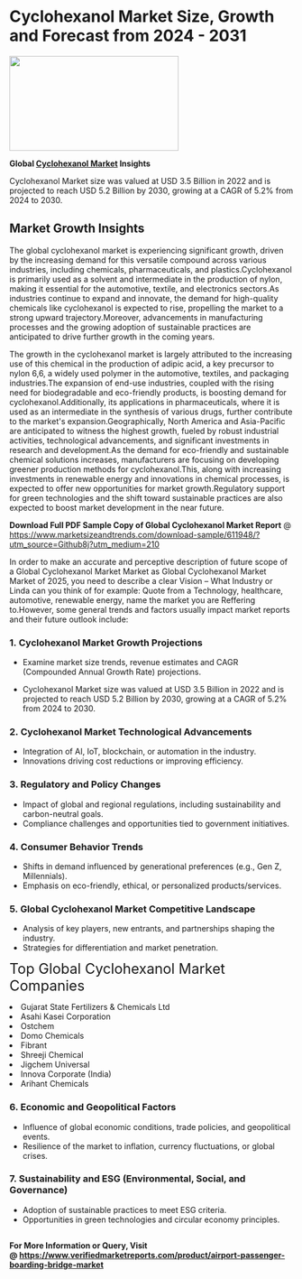 <H1>Cyclohexanol Market Size, Growth and Forecast from 2024 - 2031</H1><img class="aligncenter size-medium wp-image-584254" src="https://thirdeyenews.in/wp-content/uploads/2024/09/Global-Market-Research-300x168.jpeg" alt="" width="300" height="168" /><p><strong>Global&nbsp;<a href="https://www.marketsizeandtrends.com/download-sample/611948/?utm_source=Github8j?utm_medium=210">Cyclohexanol Market</a> Insights</strong></p><p>Cyclohexanol Market size was valued at USD 3.5 Billion in 2022 and is projected to reach USD 5.2 Billion by 2030, growing at a CAGR of 5.2% from 2024 to 2030.</p><p><h2>Market Growth Insights</h2> <p>The global cyclohexanol market is experiencing significant growth, driven by the increasing demand for this versatile compound across various industries, including chemicals, pharmaceuticals, and plastics.Cyclohexanol is primarily used as a solvent and intermediate in the production of nylon, making it essential for the automotive, textile, and electronics sectors.As industries continue to expand and innovate, the demand for high-quality chemicals like cyclohexanol is expected to rise, propelling the market to a strong upward trajectory.Moreover, advancements in manufacturing processes and the growing adoption of sustainable practices are anticipated to drive further growth in the coming years.</p> <p>The growth in the cyclohexanol market is largely attributed to the increasing use of this chemical in the production of adipic acid, a key precursor to nylon 6,6, a widely used polymer in the automotive, textiles, and packaging industries.The expansion of end-use industries, coupled with the rising need for biodegradable and eco-friendly products, is boosting demand for cyclohexanol.Additionally, its applications in pharmaceuticals, where it is used as an intermediate in the synthesis of various drugs, further contribute to the market's expansion.Geographically, North America and Asia-Pacific are anticipated to witness the highest growth, fueled by robust industrial activities, technological advancements, and significant investments in research and development.As the demand for eco-friendly and sustainable chemical solutions increases, manufacturers are focusing on developing greener production methods for cyclohexanol.This, along with increasing investments in renewable energy and innovations in chemical processes, is expected to offer new opportunities for market growth.Regulatory support for green technologies and the shift toward sustainable practices are also expected to boost market development in the near future.<p><span class=""><strong>Download Full PDF Sample Copy of Global Cyclohexanol Market Report</strong> @ <a href="https://www.marketsizeandtrends.com/download-sample/611948/?utm_source=Github8j?utm_medium=210" target="_blank">https://www.marketsizeandtrends.com/download-sample/611948/?utm_source=Github8j?utm_medium=210</a></span></p><p>In order to make an accurate and perceptive description of future scope of a Global&nbsp;Cyclohexanol Market Market as Global&nbsp;Cyclohexanol Market Market of 2025, you need to describe a clear Vision &ndash; What Industry or Linda can you think of for example: Quote from a Technology, healthcare, automotive, renewable energy, name the market you are Reffering to.However, some general trends and factors usually impact market reports and their future outlook include:</p><h3>1.&nbsp;<strong>Cyclohexanol Market Growth Projections</strong></h3><ul><li>Examine market size trends, revenue estimates and CAGR (Compounded Annual Growth Rate) projections.</li><li><p>Cyclohexanol Market size was valued at USD 3.5 Billion in 2022 and is projected to reach USD 5.2 Billion by 2030, growing at a CAGR of 5.2% from 2024 to 2030.</p></li></ul><h3>2.&nbsp;<strong>Cyclohexanol Market Technological Advancements</strong></h3><ul><li>Integration of AI, IoT, blockchain, or automation in the industry.</li><li>Innovations driving cost reductions or improving efficiency.</li></ul><h3>3.&nbsp;<strong>Regulatory and Policy Changes</strong></h3><ul><li>Impact of global and regional regulations, including sustainability and carbon-neutral goals.</li><li>Compliance challenges and opportunities tied to government initiatives.</li></ul><h3>4.&nbsp;<strong>Consumer Behavior Trends</strong></h3><ul><li>Shifts in demand influenced by generational preferences (e.g., Gen Z, Millennials).</li><li>Emphasis on eco-friendly, ethical, or personalized products/services.</li></ul><h3>5.&nbsp;<strong>Global Cyclohexanol Market Competitive Landscape</strong></h3><ul><li>Analysis of key players, new entrants, and partnerships shaping the industry.</li><li>Strategies for differentiation and market penetration.</li></ul><p data-pm-slice="1 1 []"><span style="color: inherit; font-family: inherit; font-size: 25px;">Top Global Cyclohexanol Market Companies</span></p><div class="" data-test-id=""><p><li>Gujarat State Fertilizers & Chemicals Ltd</li><li> Asahi Kasei Corporation</li><li> Ostchem</li><li> Domo Chemicals</li><li> Fibrant</li><li> Shreeji Chemical</li><li> Jigchem Universal</li><li> Innova Corporate (India)</li><li> Arihant Chemicals</li></p></div><h3>6.&nbsp;<strong>Economic and Geopolitical Factors</strong></h3><ul><li>Influence of global economic conditions, trade policies, and geopolitical events.</li><li>Resilience of the market to inflation, currency fluctuations, or global crises.</li></ul><h3>7.&nbsp;<strong>Sustainability and ESG (Environmental, Social, and Governance)</strong></h3><ul><li>Adoption of sustainable practices to meet ESG criteria.</li><li>Opportunities in green technologies and circular economy principles.</li></ul><h2><strong style="font-size: 14px;">For More Information or Query, Visit @&nbsp;</strong><a style="background-color: #ffffff; font-size: 14px;" href="https://www.marketsizeandtrends.com/report/cyclohexanol-market/" target="_blank">https://www.verifiedmarketreports.com/product/airport-passenger-boarding-bridge-market</a></h2>